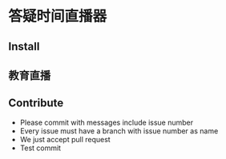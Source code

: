 # 答疑时间直播器
## Install

## 教育直播

## Contribute

- Please commit with messages include issue number
- Every issue must have a branch with issue number as name
- We just accept pull request
- Test commit
